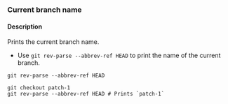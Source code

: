 ### Current branch name

#### Description



Prints the current branch name.

- Use `git rev-parse --abbrev-ref HEAD` to print the name of the current branch.

```shell
git rev-parse --abbrev-ref HEAD
```

```shell
git checkout patch-1
git rev-parse --abbrev-ref HEAD # Prints `patch-1`
```
